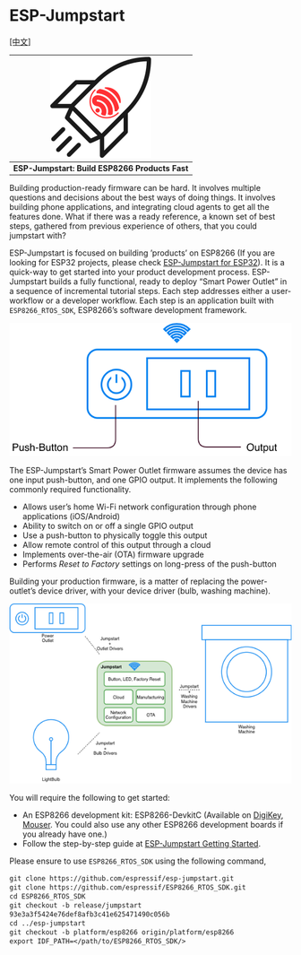 ESP-Jumpstart
=============
[[中文]](./README_cn.md)

| ![Cover Page] |
|:--------------------------:|
| **ESP-Jumpstart: Build ESP8266 Products Fast** |


Building production-ready firmware can be hard. It involves multiple questions and decisions about the best ways of doing things. It involves building phone applications, and integrating cloud agents to get all the features done. What if there was a ready reference, a known set of best steps, gathered from previous experience of others, that you could jumpstart with?

ESP-Jumpstart is focused on building ’products’ on ESP8266 (If you are looking for ESP32 projects, please check [ESP-Jumpstart for ESP32](https://docs.espressif.com/projects/esp-jumpstart/en/latest/index.html)). It is a quick-way to get started into your product development process. ESP-Jumpstart builds a fully functional, ready to deploy “Smart Power Outlet” in a sequence of incremental tutorial steps. Each step addresses either a user-workflow or a developer workflow. Each step is an application built with `ESP8266_RTOS_SDK`, ESP8266’s software development framework.

![Smart Power Outlet]

The ESP-Jumpstart’s Smart Power Outlet firmware assumes the device has one input push-button, and one GPIO output. It implements the following commonly required functionality.

-   Allows user’s home Wi-Fi network configuration through phone applications (iOS/Android)
-   Ability to switch on or off a single GPIO output
-   Use a push-button to physically toggle this output
-   Allow remote control of this output through a cloud
-   Implements over-the-air (OTA) firmware upgrade
-   Performs *Reset to Factory* settings on long-press of the push-button

Building your production firmware, is a matter of replacing the power-outlet’s device driver, with your device driver (bulb, washing machine).

![Jumpstart Applicability]

You will require the following to get started:

-   An ESP8266 development kit: ESP8266-DevkitC (Available on [DigiKey](https://www.digikey.in/product-detail/en/espressif-systems/ESP8266-DEVKITC-02D-F/1965-1001-ND/9649768), [Mouser](https://www.mouser.in/ProductDetail/Espressif-Systems/ESP8266-DevKitC-02D-F?qs=qSfuJ%252Bfl%2Fd64058n5BJabA%3D%3D). You could also use any other ESP8266 development boards if you already have one.)
-  Follow the step-by-step guide at [ESP-Jumpstart Getting Started](<https://docs.espressif.com/projects/esp-jumpstart/en/latest/index.html>).

Please ensure to use `ESP8266_RTOS_SDK` using the following command,

```
git clone https://github.com/espressif/esp-jumpstart.git
git clone https://github.com/espressif/ESP8266_RTOS_SDK.git
cd ESP8266_RTOS_SDK
git checkout -b release/jumpstart 93e3a3f5424e76def8afb3c41e625471490c056b
cd ../esp-jumpstart
git checkout -b platform/esp8266 origin/platform/esp8266
export IDF_PATH=</path/to/ESP8266_RTOS_SDK/>
```


  [Smart Power Outlet]: docs/_static/jumpstart-outlet.png
  [Jumpstart Applicability]: docs/_static/jumpstart-outlet-blocks.png
  [Cover Page]: docs/_static/cover_page.svg


